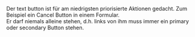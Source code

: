 Der text button ist für am niedrigsten priorisierte Aktionen gedacht. Zum Beispiel ein Cancel Button in einem Formular.  
Er darf niemals alleine stehen, d.h. links von ihm muss immer ein primary oder secondary Button stehen.